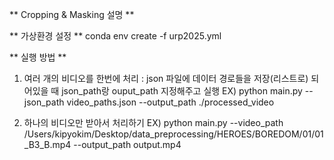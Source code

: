 ** Cropping & Masking 설명 **


** 가상환경 설정 **
conda env create -f urp2025.yml


** 실행 방법 **
1. 여러 개의 비디오를 한번에 처리 : json 파일에 데이터 경로들을 저장(리스트로) 되어있을 때 json_path랑 ouput_path 지정해주고 실행
EX)
python main.py --json_path video_paths.json --output_path ./processed_video


2. 하나의 비디오만 받아서 처리하기
EX)
python main.py --video_path /Users/kipyokim/Desktop/data_preprocessing/HEROES/BOREDOM/01/01_B3_B.mp4 --output_path output.mp4